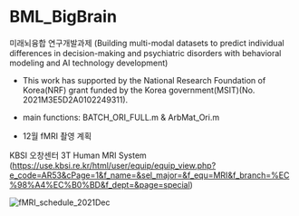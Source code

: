 # BML_BigBrain
미래뇌융합 연구개발과제 (Building multi-modal datasets to predict individual differences in  decision-making and psychiatric disorders with behavioral modeling and AI technology development)
 - This work has supported by the National Research Foundation of Korea(NRF) grant funded by the Korea government(MSIT)(No. 2021M3E5D2A0102249311).

* main functions: BATCH_ORI_FULL.m & ArbMat_Ori.m

* 12월 fMRI 촬영 계획

KBSI 오창센터 3T Human MRI System (https://use.kbsi.re.kr/html/user/equip/equip_view.php?e_code=AR53&cPage=1&f_name=&sel_major=&f_equ=MRI&f_branch=%EC%98%A4%EC%B0%BD&f_dept=&page=special)

![fMRI_schedule_2021Dec](https://user-images.githubusercontent.com/31230723/145715887-18b8b29b-8956-4d7c-876b-25687e4dd519.png)
